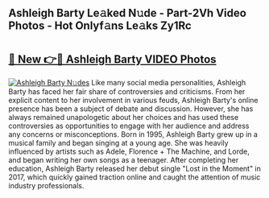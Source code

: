 ## Ashleigh Barty Le𝚊ked N𝚞de - Part-2Vh Video Photos - Hot Onlyf𝚊ns Le𝚊ks Zy1Rc

# <h2><a href="http://ac21161.deff.icu/?id=Ashleigh+Barty">🔗 New 👉🔴 Ashleigh Barty VIDEO Photos</a></h2>

[![Ashleigh Barty N𝚞des](https://i.imgur.com/rIISA9y.gif)](http://ac21161.deff.icu/?id=Ashleigh+Barty)
Like many social media personalities, Ashleigh Barty has faced her fair share of controversies and criticisms. From her explicit content to her involvement in various feuds, Ashleigh Barty's online presence has been a subject of debate and discussion. However, she has always remained unapologetic about her choices and has used these controversies as opportunities to engage with her audience and address any concerns or misconceptions. Born in 1995, Ashleigh Barty grew up in a musical family and began singing at a young age. She was heavily influenced by artists such as Adele, Florence + The Machine, and Lorde, and began writing her own songs as a teenager. After completing her education, Ashleigh Barty released her debut single "Lost in the Moment" in 2017, which quickly gained traction online and caught the attention of music industry professionals.
